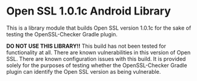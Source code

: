# Open SSL 1.0.1c Android Library

This is a library module that builds Open SSL version 1.0.1c for the sake of testing the OpenSSL-Checker
Gradle plugin.

**DO NOT USE THIS LIBRARY!!**
This build has not been tested for functionality at all. There are known
vulnerabilities in this version of Open SSL. There are known configuration issues with this build.
It is provided solely for the purposes of testing whether the OpenSSL-Checker Gradle plugin can
identify the Open SSL version as being vulnerable.